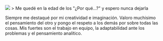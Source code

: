 <img src="https://res.cloudinary.com/maurodavid/image/upload/v1665553791/Redes%20personales/Sin_t%C3%ADtulo-1_txh4tp.png"/>
> Me quedé en la edad de los "¿Por qué...?" y espero nunca dejarla

Siempre me destaqué por mi creatividad e imaginación. Valoro muchisimo el pensamiento del otro y pongo el respeto a los demás por sobre todas las cosas. Mis fuertes son el trabajo en equipo, la adaptabilidad ante los problemas y el pensamiento analítico.
